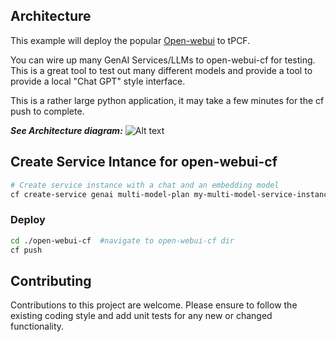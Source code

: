 

## Architecture
This example will deploy the popular [Open-webui](https://openwebui.com/) to tPCF.

You can wire up many GenAI Services/LLMs to open-webui-cf for testing. 
This is a great tool to test out many different models and provide a tool to provide a local "Chat GPT" style interface.

This is a rather large python application, it may take a few minutes for the cf push to complete.

***See Architecture diagram:***
![Alt text](https://github.com/nkuhn-vmw/GenAI-for-TPCF-Samples/blob/main/open-webui-cf/open-webui-cf-arch.png "Spring-metal AI Architecture")

## Create Service Intance for open-webui-cf

```bash
# Create service instance with a chat and an embedding model
cf create-service genai multi-model-plan my-multi-model-service-instance
```

### Deploy
```bash
cd ./open-webui-cf  #navigate to open-webui-cf dir
cf push
```

## Contributing
Contributions to this project are welcome. Please ensure to follow the existing coding style and add unit tests for any new or changed functionality.

